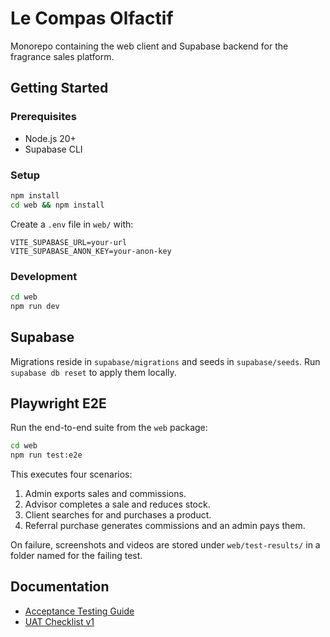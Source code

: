 # Le Compas Olfactif

Monorepo containing the web client and Supabase backend for the fragrance sales platform.

## Getting Started

### Prerequisites
- Node.js 20+
- Supabase CLI

### Setup
```bash
npm install
cd web && npm install
```

Create a `.env` file in `web/` with:
```
VITE_SUPABASE_URL=your-url
VITE_SUPABASE_ANON_KEY=your-anon-key
```

### Development
```bash
cd web
npm run dev
```

## Supabase
Migrations reside in `supabase/migrations` and seeds in `supabase/seeds`.
Run `supabase db reset` to apply them locally.

## Playwright E2E
Run the end-to-end suite from the `web` package:
```bash
cd web
npm run test:e2e
```

This executes four scenarios:
1. Admin exports sales and commissions.
2. Advisor completes a sale and reduces stock.
3. Client searches for and purchases a product.
4. Referral purchase generates commissions and an admin pays them.

On failure, screenshots and videos are stored under `web/test-results/` in a folder named for the failing test.

## Documentation

- [Acceptance Testing Guide](docs/acceptance.md)
- [UAT Checklist v1](docs/uat_v1.md)
